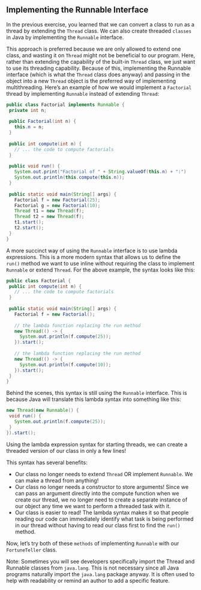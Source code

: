 ## Implementing the Runnable Interface

In the previous exercise, you learned that we can convert a class to run as a thread by extending the `Thread` class. We can also create threaded `classes` in Java by implementing the `Runnable` interface.

This approach is preferred because we are only allowed to extend one class, and wasting it on `Thread` might not be beneficial to our program. Here, rather than extending the capability of the built-in `Thread` class, we just want to use its threading capability. Because of this, implementing the Runnable interface (which is what the `Thread` class does anyway) and passing in the object into a new `Thread` object is the preferred way of implementing multithreading. Here’s an example of how we would implement a `Factorial` thread by implementing `Runnable` instead of extending `Thread`:

```java
public class Factorial implements Runnable {
 private int n;
 
 public Factorial(int n) {
   this.n = n;
 }
 
 public int compute(int n) {
   // ... the code to compute factorials
 }
 
 public void run() {
   System.out.print("Factorial of " + String.valueOf(this.n) + ":")
   System.out.println(this.compute(this.n));
 }
 
 public static void main(String[] args) {
   Factorial f = new Factorial(25);
   Factorial g = new Factorial(10);
   Thread t1 = new Thread(f);
   Thread t2 = new Thread(f);
   t1.start();
   t2.start();
 }
}
```

A more succinct way of using the `Runnable` interface is to use lambda expressions. This is a more modern syntax that allows us to define the `run()` method we want to use inline without requiring the class to implement `Runnable` or extend `Thread`. For the above example, the syntax looks like this:

```java
public class Factorial {
 public int compute(int n) {
   // ... the code to compute factorials
 }
 
 public static void main(String[] args) {
   Factorial f = new Factorial();
 
   // the lambda function replacing the run method
   new Thread(() -> {
     System.out.println(f.compute(25));
   }).start();
 
   // the lambda function replacing the run method
   new Thread(() -> {
     System.out.println(f.compute(10));
   }).start();
 }
}
```

Behind the scenes, this syntax is still using the `Runnable` interface. This is because Java will translate this lambda syntax into something like this:

```java
new Thread(new Runnable() {
 void run() {
   System.out.println(f.compute(25));
 }
}).start();
```

Using the lambda expression syntax for starting threads, we can create a threaded version of our class in only a few lines!

This syntax has several benefits:

* Our class no longer needs to extend `Thread` OR implement `Runnable`. We can make a thread from anything!
* Our class no longer needs a constructor to store arguments! Since we can pass an argument directly into the compute function when we create our thread, we no longer need to create a separate instance of our object any time we want to perform a threaded task with it.
* Our class is easier to read! The lambda syntax makes it so that people reading our code can immediately identify what task is being performed in our thread without having to read our class first to find the `run()` method.

Now, let’s try both of these `methods` of implementing `Runnable` with our `FortuneTeller` class.

Note: Sometimes you will see developers specifically import the Thread and Runnable classes from `java.lang`. This is not necessary since all Java programs naturally import the `java.lang` package anyway. It is often used to help with readability or remind an author to add a specific feature.